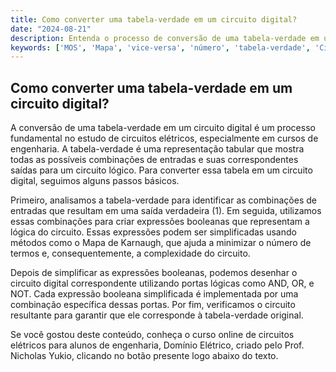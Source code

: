 ```yaml
---
title: Como converter uma tabela-verdade em um circuito digital?
date: "2024-08-21"
description: Entenda o processo de conversão de uma tabela-verdade em um circuito digital.
keywords: ['MOS', 'Mapa', 'vice-versa', 'número', 'tabela-verdade', 'Circuito', 'Código']
---
```


## Como converter uma tabela-verdade em um circuito digital?

A conversão de uma tabela-verdade em um circuito digital é um processo fundamental no estudo de circuitos elétricos, especialmente em cursos de engenharia. A tabela-verdade é uma representação tabular que mostra todas as possíveis combinações de entradas e suas correspondentes saídas para um circuito lógico. Para converter essa tabela em um circuito digital, seguimos alguns passos básicos.

Primeiro, analisamos a tabela-verdade para identificar as combinações de entradas que resultam em uma saída verdadeira (1). Em seguida, utilizamos essas combinações para criar expressões booleanas que representam a lógica do circuito. Essas expressões podem ser simplificadas usando métodos como o Mapa de Karnaugh, que ajuda a minimizar o número de termos e, consequentemente, a complexidade do circuito.

Depois de simplificar as expressões booleanas, podemos desenhar o circuito digital correspondente utilizando portas lógicas como AND, OR, e NOT. Cada expressão booleana simplificada é implementada por uma combinação específica dessas portas. Por fim, verificamos o circuito resultante para garantir que ele corresponde à tabela-verdade original.

Se você gostou deste conteúdo, conheça o curso online de circuitos elétricos para alunos de engenharia, Domínio Elétrico, criado pelo Prof. Nicholas Yukio, clicando no botão presente logo abaixo do texto.